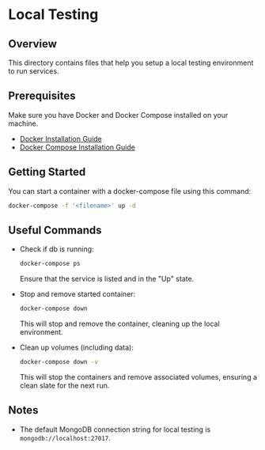 # Local Testing

## Overview

This directory contains files that help you setup a local testing environment to run services.

## Prerequisites

Make sure you have Docker and Docker Compose installed on your machine.

- [Docker Installation Guide](https://docs.docker.com/get-docker/)
- [Docker Compose Installation Guide](https://docs.docker.com/compose/install/)

## Getting Started

You can start a container with a docker-compose file using this command:

```bash
docker-compose -f '<filename>' up -d
```

## Useful Commands

- Check if db is running:

    ```bash
    docker-compose ps
    ```

    Ensure that the service is listed and in the "Up" state.

- Stop and remove started container:

    ```bash
    docker-compose down
    ```

    This will stop and remove the container, cleaning up the local environment.

- Clean up volumes (including data):

    ```bash
    docker-compose down -v
    ```

    This will stop the containers and remove associated volumes, ensuring a clean slate for the next run.

## Notes

- The default MongoDB connection string for local testing is `mongodb://localhost:27017`.

